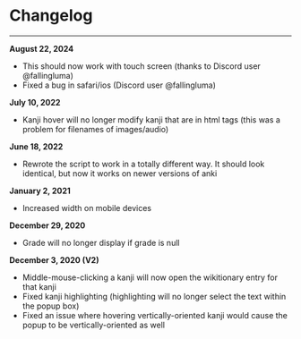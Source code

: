 # Changelog

----

**August 22, 2024**

*  This should now work with touch screen (thanks to Discord user @fallingluma)
*  Fixed a bug in safari/ios (Discord user @fallingluma)

**July 10, 2022**

* Kanji hover will no longer modify kanji that are in html tags (this was a problem for filenames of images/audio)

**June 18, 2022**

* Rewrote the script to work in a totally different way. It should look identical, but now it works on newer versions of anki

**January 2, 2021**

* Increased width on mobile devices

**December 29, 2020**

* Grade will no longer display if grade is null

**December 3, 2020 (V2)**

* Middle-mouse-clicking a kanji will now open the wikitionary entry for that kanji
* Fixed kanji highlighting (highlighting will no longer select the text within the popup box)
* Fixed an issue where hovering vertically-oriented kanji would cause the popup to be vertically-oriented as well

